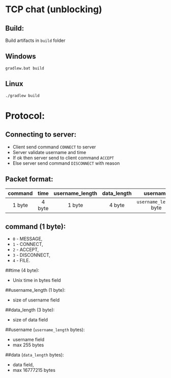 # TCP chat (unblocking)

## Build:

Build artifacts in `build` folder

## Windows
`gradlew.bat build`

## Linux
`./gradlew build`

# Protocol:

## Connecting to server:

- Client send command `CONNECT` to server
- Server validate username and time
- If ok then server send to client command `ACCEPT`
- Else server send command `DISCONNECT` with reason

## Packet format:

| command |  time  | username_length | data_length |        username        |        data        |
|:-------:|:------:|:---------------:|:-----------:|:----------------------:|:------------------:|
| 1 byte  | 4 byte |     1 byte      |   4 byte    | `username_length` byte | `data_length` byte |


## command (1 byte):

- `0` - MESSAGE,
- `1` - CONNECT,
- `2` - ACCEPT,
- `3` - DISCONNECT,
- `4` - FILE.

##time (4 byte):
- Unix time in bytes field

##username_length (1 byte):
- size of username field

##data_length (3 byte):
- size of data field

##username (`username_length` bytes):
- username field
- max 255 bytes

##data (`data_length` bytes):
- data field,
- max 16777215 bytes

